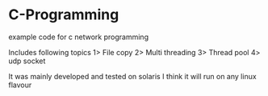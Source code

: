 # C-Programming
example code for c network programming

Includes following topics
1> File copy
2> Multi threading
3> Thread pool
4> udp socket

It was mainly developed and tested on solaris
I think it will run on any linux flavour
